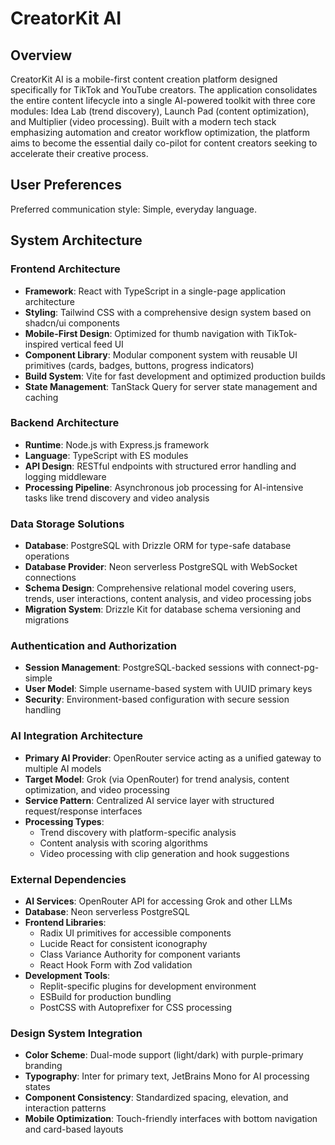 # CreatorKit AI

## Overview

CreatorKit AI is a mobile-first content creation platform designed specifically for TikTok and YouTube creators. The application consolidates the entire content lifecycle into a single AI-powered toolkit with three core modules: Idea Lab (trend discovery), Launch Pad (content optimization), and Multiplier (video processing). Built with a modern tech stack emphasizing automation and creator workflow optimization, the platform aims to become the essential daily co-pilot for content creators seeking to accelerate their creative process.

## User Preferences

Preferred communication style: Simple, everyday language.

## System Architecture

### Frontend Architecture
- **Framework**: React with TypeScript in a single-page application architecture
- **Styling**: Tailwind CSS with a comprehensive design system based on shadcn/ui components
- **Mobile-First Design**: Optimized for thumb navigation with TikTok-inspired vertical feed UI
- **Component Library**: Modular component system with reusable UI primitives (cards, badges, buttons, progress indicators)
- **Build System**: Vite for fast development and optimized production builds
- **State Management**: TanStack Query for server state management and caching

### Backend Architecture
- **Runtime**: Node.js with Express.js framework
- **Language**: TypeScript with ES modules
- **API Design**: RESTful endpoints with structured error handling and logging middleware
- **Processing Pipeline**: Asynchronous job processing for AI-intensive tasks like trend discovery and video analysis

### Data Storage Solutions
- **Database**: PostgreSQL with Drizzle ORM for type-safe database operations
- **Database Provider**: Neon serverless PostgreSQL with WebSocket connections
- **Schema Design**: Comprehensive relational model covering users, trends, user interactions, content analysis, and video processing jobs
- **Migration System**: Drizzle Kit for database schema versioning and migrations

### Authentication and Authorization
- **Session Management**: PostgreSQL-backed sessions with connect-pg-simple
- **User Model**: Simple username-based system with UUID primary keys
- **Security**: Environment-based configuration with secure session handling

### AI Integration Architecture
- **Primary AI Provider**: OpenRouter service acting as a unified gateway to multiple AI models
- **Target Model**: Grok (via OpenRouter) for trend analysis, content optimization, and video processing
- **Service Pattern**: Centralized AI service layer with structured request/response interfaces
- **Processing Types**: 
  - Trend discovery with platform-specific analysis
  - Content analysis with scoring algorithms
  - Video processing with clip generation and hook suggestions

### External Dependencies

- **AI Services**: OpenRouter API for accessing Grok and other LLMs
- **Database**: Neon serverless PostgreSQL
- **Frontend Libraries**: 
  - Radix UI primitives for accessible components
  - Lucide React for consistent iconography
  - Class Variance Authority for component variants
  - React Hook Form with Zod validation
- **Development Tools**:
  - Replit-specific plugins for development environment
  - ESBuild for production bundling
  - PostCSS with Autoprefixer for CSS processing

### Design System Integration
- **Color Scheme**: Dual-mode support (light/dark) with purple-primary branding
- **Typography**: Inter for primary text, JetBrains Mono for AI processing states
- **Component Consistency**: Standardized spacing, elevation, and interaction patterns
- **Mobile Optimization**: Touch-friendly interfaces with bottom navigation and card-based layouts